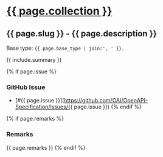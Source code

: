 # <a href="..">{{ page.collection }}</a>

## {{ page.slug }} - {{ page.description }}

Base type: `{{ page.base_type | join:', ' }}`.

{{ include.summary }}

{% if page.issue %}
### GitHub Issue

* [#{{ page.issue }}](https://github.com/OAI/OpenAPI-Specification/issues/{{ page.issue }})
{% endif %}

{% if page.remarks %}
### Remarks

{{ page.remarks }}
{% endif %}

